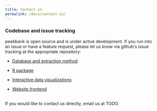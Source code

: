 ```yaml
---
title: Contact us
permalink: /docs/contact-us/
---
```


### Codebase and issue tracking

peekbank is open source and is under active development. If you run into an issue or have a feature request, please let us know via github's issue tracking at the appropriate repository:

* [Database and extraction method](https://github.com/langcog/peekbank/issues)

* [R package](https://github.com/langcog/peekbankr/issues)

* [Interactive data visualizations](https://github.com/langcog/peekbank-shiny/issues)

* [Website frontend](https://github.com/langcog/peekbank-website/issues)

<br />
If you would like to contact us directly, email us at TODO.